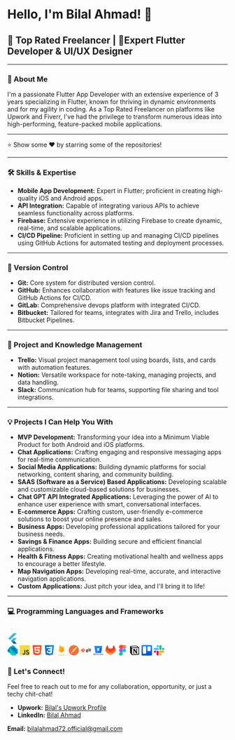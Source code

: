 # Hello, I'm Bilal Ahmad! 👋 

## 🌟 Top Rated Freelancer | 📱Expert Flutter Developer & UI/UX Designer

---

### 📖 About Me

I'm a passionate Flutter App Developer with an extensive experience of 3 years specializing in Flutter, known for thriving in dynamic environments and for my agility in coding. As a Top Rated Freelancer on platforms like Upwork and Fiverr, I've had the privilege to transform numerous ideas into high-performing, feature-packed mobile applications.

---

⭐️ Show some ❤️ by starring some of the repositories!


---

### 🛠️ Skills & Expertise

* **Mobile App Development:** Expert in Flutter; proficient in creating high-quality iOS and Android apps.
* **API Integration:** Capable of integrating various APIs to achieve seamless functionality across platforms.
* **Firebase:** Extensive experience in utilizing Firebase to create dynamic, real-time, and scalable applications.
* **CI/CD Pipeline:** Proficient in setting up and managing CI/CD pipelines using GitHub Actions for automated testing and deployment processes.

---

### :twisted_rightwards_arrows: Version Control
* **Git:** Core system for distributed version control.
* **GitHub:** Enhances collaboration with features like issue tracking and GitHub Actions for CI/CD.
* **GitLab:** Comprehensive devops platform with integrated CI/CD.
* **Bitbucket:** Tailored for teams, integrates with Jira and Trello, includes Bitbucket Pipelines.

---

### :memo: Project and Knowledge Management
* **Trello:** Visual project management tool using boards, lists, and cards with automation features.
* **Notion:** Versatile workspace for note-taking, managing projects, and data handling.
* **Slack:** Communication hub for teams, supporting file sharing and tool integrations.

---

### 💡 Projects I Can Help You With

* **MVP Development:** Transforming your idea into a Minimum Viable Product for both Android and iOS platforms.
* **Chat Applications:** Crafting engaging and responsive messaging apps for real-time communication.
* **Social Media Applications:** Building dynamic platforms for social networking, content sharing, and community building.
* **SAAS (Software as a Service) Based Applications:** Developing scalable and customizable cloud-based solutions for businesses.
* **Chat GPT API Integrated Applications:** Leveraging the power of AI to enhance user experience with smart, conversational interfaces.
* **E-commerce Apps:** Crafting custom, user-friendly e-commerce solutions to boost your online presence and sales.
* **Business Apps:** Developing professional applications tailored for your business needs.
* **Savings & Finance Apps:** Building secure and efficient financial applications.
* **Health & Fitness Apps:** Creating motivational health and wellness apps to encourage a better lifestyle.
* **Map Navigation Apps:** Developing real-time, accurate, and interactive navigation applications.
* **Custom Applications:** Just pitch your idea, and I'll bring it to life!

---

### :computer: Programming Languages and Frameworks

<br />
<div>  
    <img src="https://github.com/devicons/devicon/blob/master/icons/flutter/flutter-original.svg" title="Flutter" alt="Flutter" width="24" height="24"/></div> </t>
    <img src="https://github.com/devicons/devicon/blob/master/icons/dart/dart-original.svg" title="Dart" alt="Dart" width="24" height="24"/> </t>
    <img src="https://github.com/devicons/devicon/blob/master/icons/javascript/javascript-original.svg" title="JavaScript" alt="JavaScript" width="24" height="24"/> </t>
    <img src="https://github.com/devicons/devicon/blob/master/icons/html5/html5-original.svg" title="HTML5" alt="HTML5" width="24" height="24"/> </t>
    <img src="https://github.com/devicons/devicon/blob/master/icons/css3/css3-original.svg" title="CSS3" alt="CSS3" width="24" height="24"/> </t>
    <img src="https://github.com/devicons/devicon/blob/master/icons/firebase/firebase-plain-wordmark.svg" title="Firebase" alt="Firebase" width="24" height="24"/> </t>
    <img src="https://github.com/devicons/devicon/blob/master/icons/postman/postman-original.svg" title="Postman" alt="Postman" width="24" height="24"/> </t>
    <img src="https://github.com/devicons/devicon/blob/master/icons/git/git-original-wordmark.svg" title="Git" **alt="Git" width="24" height="24"/> </t>
    <img src="https://github.com/devicons/devicon/blob/master/icons/bitbucket/bitbucket-original-wordmark.svg" title="Bitbucket" **alt="Bitbucket" width="24" height="24"/> </t>
    <img src="https://github.com/devicons/devicon/blob/master/icons/gitlab/gitlab-original.svg" title="Gitlab" **alt="Gitlab" width="24" height="24"/> </t>
    <img src="https://github.com/devicons/devicon/blob/master/icons/figma/figma-original.svg" title="Figma" **alt="Figma" width="24" height="24"/> </t>
    <img src="https://github.com/devicons/devicon/blob/master/icons/notion/notion-original.svg" title="Notion" **alt="Notion" width="24" height="24"/> </t>
    <img src="https://github.com/devicons/devicon/blob/master/icons/trello/trello-original.svg" title="Trello" **alt="Trello" width="24" height="24"/> </t>
    <img src="https://github.com/devicons/devicon/blob/master/icons/slack/slack-original.svg" title="Slack" **alt="Slack" width="24" height="24"/>
</div>
<br />

<div>
   <!-- <img src="https://github.com/devicons/devicon/blob/master/icons/react/react-original-wordmark.svg" title="React" alt="React" width="40" height="40"/>&nbsp; 
   <img src="https://github.com/devicons/devicon/blob/master/icons/materialui/materialui-original.svg" title="Material UI" alt="Material UI" width="40" height="40"/>&nbsp; 
   <img src="https://github.com/devicons/devicon/blob/master/icons/css3/css3-plain-wordmark.svg"  title="CSS3" alt="CSS" width="40" height="40"/>&nbsp;
   <img src="https://github.com/devicons/devicon/blob/master/icons/html5/html5-original.svg" title="HTML5" alt="HTML" width="40" height="40"/>&nbsp; -->
</div>

### 🤝 Let's Connect!

Feel free to reach out to me for any collaboration, opportunity, or just a techy chit-chat!

* **Upwork:** [Bilal's Upwork Profile](https://www.upwork.com/freelancers/bilalahmad72)
* **LinkedIn:** [Bilal Ahmad](https://www.linkedin.com/in/freelancer-bilalahmad72)

**Email:** bilalahmad72.official@gmail.com


<!---
bilalahmad72/bilalahmad72 is a ✨ special ✨ repository because its `README.md` (this file) appears on your GitHub profile.
You can click the Preview link to take a look at your changes.
--->
